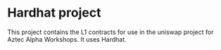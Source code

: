# Hardhat project

This project contains the L1 contracts for use in the uniswap project for Aztec Alpha Workshops. It uses Hardhat.